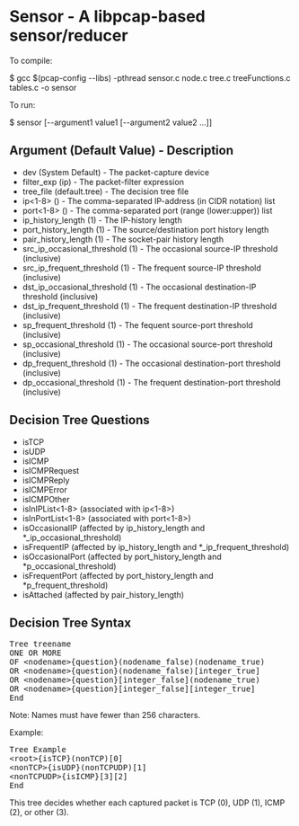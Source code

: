 Sensor - A libpcap-based sensor/reducer
=======================================

To compile:

$ gcc $(pcap-config --libs) -pthread sensor.c node.c tree.c treeFunctions.c tables.c -o sensor

To run:

$ sensor [--argument1 value1 [--argument2 value2 ...]]

Argument (Default Value) - Description
--------------------------------------
- dev (System Default) - The packet-capture device
- filter_exp (ip) - The packet-filter expression
- tree_file (default.tree) - The decision tree file
- ip<1-8> () - The comma-separated IP-address (in CIDR notation) list
- port<1-8> () - The comma-separated port (range (lower:upper)) list
- ip_history_length (1) - The IP-history length
- port_history_length (1) - The source/destination port history length
- pair_history_length (1) - The socket-pair history length
- src_ip_occasional_threshold (1) - The occasional source-IP threshold (inclusive)
- src_ip_frequent_threshold (1) - The frequent source-IP threshold (inclusive)
- dst_ip_occasional_threshold (1) - The occasional destination-IP threshold (inclusive)
- dst_ip_frequent_threshold (1) - The frequent destination-IP threshold (inclusive)
- sp_frequent_threshold (1) - The fequent source-port threshold (inclusive)
- sp_occasional_threshold (1) - The occasional source-port threshold (inclusive)
- dp_frequent_threshold (1) - The occasional destination-port threshold (inclusive)
- dp_occasional_threshold (1) - The frequent destination-port threshold (inclusive)

Decision Tree Questions
-----------------------
- isTCP
- isUDP
- isICMP
- isICMPRequest
- isICMPReply
- isICMPError
- isICMPOther
- isInIPList<1-8> (associated with ip<1-8>)
- isInPortList<1-8> (associated with port<1-8>)
- isOccasionalIP (affected by ip_history_length and *_ip_occasional_threshold)
- isFrequentIP (affected by ip_history_length and *_ip_frequent_threshold)
- isOccasionalPort (affected by port_history_length and *p_occasional_threshold)
- isFrequentPort (affected by port_history_length and *p_frequent_threshold)
- isAttached (affected by pair_history_length)

Decision Tree Syntax
--------------------
<pre>Tree treename
ONE OR MORE
OF &lt;nodename&gt;{question}(nodename_false)(nodename_true)
OR &lt;nodename&gt;{question}(nodename_false)[integer_true]
OR &lt;nodename&gt;{question}[integer_false](nodename_true)
OR &lt;nodename&gt;{question}[integer_false][integer_true]
End</pre>

Note:  Names must have fewer than 256 characters.

Example:

<pre>Tree Example
&lt;root&gt;{isTCP}(nonTCP)[0]
&lt;nonTCP&gt;{isUDP}(nonTCPUDP)[1]
&lt;nonTCPUDP&gt;{isICMP}[3][2]
End</pre>

This tree decides whether each captured packet is TCP (0), UDP (1), ICMP (2), or other (3).
